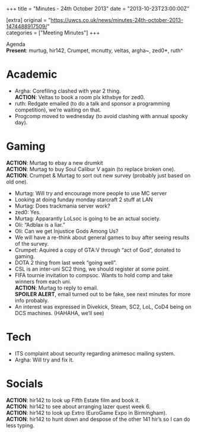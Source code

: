 +++
title = "Minutes - 24th October 2013"
date = "2013-10-23T23:00:00Z"

[extra]
original = "https://uwcs.co.uk/news/minutes-24th-october-2013-1474488917509/"    
categories = ["Meeting Minutes"]
+++

Agenda  
**Present**: murtug, hir142, Crumpet, mcnutty, veltas, argha\~, zed0\*, ruth^

# Academic

  - Argha: Corefiling clashed with year 2 thing.  
    **ACTION**: Veltas to book a room plx kthxbye for zed0.
  - ruth: Redgate emailed (to do a talk and sponsor a programming competition), we’re waiting on that.
  - Progcomp moved to wednesday (to avoid clashing with annual spooky day).

# Gaming

**ACTION**: Murtag to ebay a new drumkit  
**ACTION**: Murtag to buy Soul Calibur V again (to replace broken one).  
**ACTION**: Crumpet & Murtag to sort out new survey (probably just based on old one).

  - Murtag: Will try and encourage more people to use MC server
  - Looking at doing funday monday starcraft 2 stuff at LAN
  - Murtag: Does trackmania server work?
  - zed0: Yes.
  - Murtag: Apparantly LoLsoc is going to be an actual society.
  - Oli: “Adblax is a liar.”
  - Oli: Can we get Injustice Gods Among Us?
  - We will have a re-think about general games to buy after seeing results of the survey.
  - Crumpet: Aquired a copy of GTA:V through “act of God”, donated to gaming.
  - DOTA 2 thing from last week “going well”.
  - CSL is an inter-uni SC2 thing, we should register at some point.
  - FIFA tournie invitation to compsoc. Wants to hold comp and take winners from each uni.  
    **ACTION**: Murtag to reply to email.  
    **SPOILER ALERT**, email turned out to be fake, see next minutes for more info probably.
  - An interest was expressed in Divekick, Steam, SC2, LoL, CoD4 being on DCS machines. (HAHAHA, we’ll see)

# Tech

  - ITS complaint about security regarding animesoc mailing system.
  - Argha: Will try and fix it.

# Socials

**ACTION**: hir142 to look up Fifth Estate film and book it.  
**ACTION**: hir142 to see about arranging lazer quest week 6.  
**ACTION**: hir142 to look up Extro (EuroGame Expo in Birmingham).  
**ACTION**: hir142 to hunt down and despose of the other 141 hir’s so I can do less typing.
